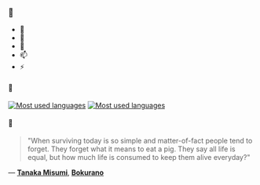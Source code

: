 ### 👋

- 🔭
- 🌱
- 💬
- 📫
- ⚡

#### 🧏

[![Most used languages](https://github-readme-stats-aynah.vercel.app/api/top-langs/?username=aynh&theme=solarized-dark&langs_count=6&layout=compact&hide_title=true)](https://github.com/anuraghazra/github-readme-stats#gh-dark-mode-only)
[![Most used languages](https://github-readme-stats-aynah.vercel.app/api/top-langs/?username=aynh&theme=solarized-light&langs_count=6&layout=compact&hide_title=true)](https://github.com/anuraghazra/github-readme-stats#gh-light-mode-only)

#### 💬

> "When surviving today is so simple and matter-of-fact people tend to forget. They forget what it means to eat a pig. They say all life is equal, but how much life is consumed to keep them alive everyday?"

&mdash; [**Tanaka Misumi**](https://myanimelist.net/character.php?q=Tanaka%20Misumi&cat=character), [**Bokurano**](https://myanimelist.net/search/all?q=Bokurano&cat=all)
